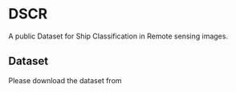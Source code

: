 # DSCR
A public Dataset for Ship Classification in Remote sensing images.

## Dataset
Please download the dataset from 
